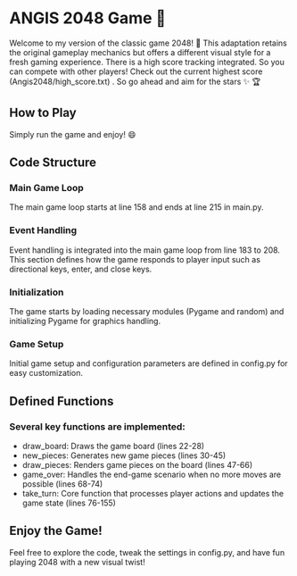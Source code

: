 # ANGIS 2048 Game :tada:
Welcome to my version of the classic game 2048! :wave: This adaptation retains the original gameplay mechanics but offers a different visual style for a fresh gaming experience. There is a high score tracking integrated. So you can compete with other players! Check out the current highest score (Angis2048/high_score.txt) . So go ahead and aim for the stars :sparkles: :trophy:

## How to Play
Simply run the game and enjoy! :smile:

## Code Structure
### Main Game Loop
The main game loop starts at line 158 and ends at line 215 in main.py.

### Event Handling
Event handling is integrated into the main game loop from line 183 to 208. This section defines how the game responds to player input such as directional keys, enter, and close keys.

### Initialization
The game starts by loading necessary modules (Pygame and random) and initializing Pygame for graphics handling.

### Game Setup
Initial game setup and configuration parameters are defined in config.py for easy customization.


## Defined Functions
### Several key functions are implemented:
- draw_board: Draws the game board (lines 22-28)
- new_pieces: Generates new game pieces (lines 30-45)
- draw_pieces: Renders game pieces on the board (lines 47-66)
- game_over: Handles the end-game scenario when no more moves are possible (lines 68-74)
- take_turn: Core function that processes player actions and updates the game state (lines 76-155)

## Enjoy the Game! 
Feel free to explore the code, tweak the settings in config.py, and have fun playing 2048 with a new visual twist!
